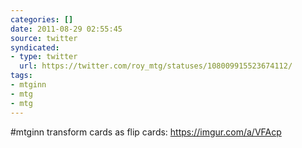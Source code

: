 ```yaml
---
categories: []
date: 2011-08-29 02:55:45
source: twitter
syndicated:
- type: twitter
  url: https://twitter.com/roy_mtg/statuses/108009915523674112/
tags:
- mtginn
- mtg
- mtg
---
```


#mtginn transform cards as flip cards: https://imgur.com/a/VFAcp
